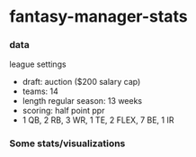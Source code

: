 # fantasy-manager-stats

### data

league settings
- draft: auction ($200 salary cap)
- teams: 14
- length regular season: 13 weeks
- scoring: half point ppr
- 1 QB, 2 RB, 3 WR, 1 TE, 2 FLEX, 7 BE, 1 IR

### Some stats/visualizations

